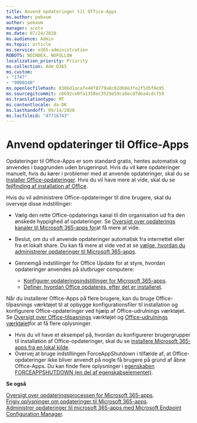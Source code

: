 ```yaml
---
title: Anvend opdateringer til Office-Apps
ms.author: pebaum
author: pebaum
manager: scotv
ms.date: 07/24/2020
ms.audience: Admin
ms.topic: article
ms.service: o365-administration
ROBOTS: NOINDEX, NOFOLLOW
localization_priority: Priority
ms.collection: Adm_O365
ms.custom:
- "1747"
- "9000140"
ms.openlocfilehash: 8306d1acafe48f8779a8c02db8e3fe2f5d5f0e95
ms.sourcegitcommit: c6692ce0fa1358ec3529e59ca0ecdfdea4cdc759
ms.translationtype: MT
ms.contentlocale: da-DK
ms.lasthandoff: 09/14/2020
ms.locfileid: "47716743"
---
```

# <a name="apply-updates-for-office-apps"></a>Anvend opdateringer til Office-Apps

Opdateringer til Office-Apps er som standard gratis, hentes automatisk og anvendes i baggrunden uden brugerinput. Hvis du vil køre opdateringer manuelt, hvis du kører i problemer med at anvende opdateringer, skal du se [Installer Office-opdateringer](https://support.office.com/article/install-office-updates-2ab296f3-7f03-43a2-8e50-46de917611c5). Hvis du vil have mere at vide, skal du se [fejlfinding af installation af Office](https://support.microsoft.com/office/troubleshoot-installing-office-35ff2def-e0b2-4dac-9784-4cf212c1f6c2?ui=en-us&rs=en-us&ad=us#O365Plans=signinorgid).

Hvis du vil administrere Office-opdateringer til dine brugere, skal du overveje disse indstillinger:

- Vælg den rette Office-opdaterings kanal til din organisation ud fra den ønskede hyppighed af opdateringer. Se [Oversigt over opdaterings kanaler til Microsoft 365-apps for](https://docs.microsoft.com/deployoffice/overview-of-update-channels-for-office-365-proplus)at få mere at vide.

- Beslut, om du vil anvende opdateringer automatisk fra internettet eller fra et lokalt share. Du kan få mere at vide ved at se [vælge, hvordan du administrerer opdateringer til Microsoft 365-apps](https://docs.microsoft.com/deployoffice/choose-how-to-manage-updates-to-office-365-proplus).

- Gennemgå indstillinger for Office Update for at styre, hvordan opdateringer anvendes på slutbruger computere:

    - [Konfigurer opdateringsindstillinger for Microsoft 365-apps](https://docs.microsoft.com/deployoffice/configure-update-settings-for-office-365-proplus).
    - [Definer, hvordan Office opdateres, efter det er installeret](https://docs.microsoft.com/deployoffice/configuration-options-for-the-office-2016-deployment-tool#updates-element).

Når du installerer Office-Apps på flere brugere, kan du bruge Office-tilpasnings værktøjet til at opbygge konfigurationsfiler til installation og konfigurere Office-opdateringer ved hjælp af Office-udrulnings værktøjet. Se [Oversigt over Office-tilpasnings](https://docs.microsoft.com/DeployOffice/overview-of-the-office-customization-tool-for-click-to-run) værktøjet og [Office-udrulnings værktøjet](https://go.microsoft.com/fwlink/p/?LinkID=626065)for at få flere oplysninger.

- Hvis du vil have et eksempel på, hvordan du konfigurerer brugergrupper til installation af Office-opdateringer, skal du se [installere Microsoft 365-apps fra en lokal kilde](https://docs.microsoft.com/deployoffice/deploy-office-365-proplus-from-a-local-source).
-   Overvej at bruge indstillingen ForceAppShutdown i tilfælde af, at Office-opdateringer ikke bliver anvendt på nogle få brugere på grund af åbne Office-Apps. Du kan finde flere oplysninger i [egenskaben FORCEAPPSHUTDOWN (en del af egenskabselementet)](https://docs.microsoft.com/deployoffice/configuration-options-for-the-office-2016-deployment-tool#forceappshutdown-property-part-of-property-element). 

**Se også**

[Oversigt over opdateringsprocessen for Microsoft 365-apps](https://docs.microsoft.com/deployoffice/overview-of-the-update-process-for-office-365-proplus).  
[Frigiv oplysninger om opdateringer til Microsoft 365-apps](https://docs.microsoft.com/officeupdates/release-notes-office365-proplus).  
[Administrer opdateringer til microsoft 365-apps med Microsoft Endpoint Configuration Manager](https://docs.microsoft.com/deployoffice/manage-updates-to-office-365-proplus-with-system-center-configuration-manager).  
